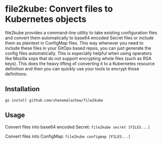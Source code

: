 # file2kube: Convert files to Kubernetes objects

file2kube provides a command-line utility to take existing configuration files and convert them automatically to base64 encoded Secret files or include them as plaintext in ConfigMap files. This way whenever you need to include these files in your GitOps based repos, you can just generate the config files automatically. This is especially helpful when using operators like Mozilla sops that do not support encrypting whole files (such as RSA keys). This does the heavy lifting of converting it to a Kubernetes resource definition and then you can quickly use your tools to encrypt those definitions.

## Installation

`go install github.com/shanemalachow/file2kube`

## Usage

Convert files into base64 encoded Secret:
`file2kube secret [FILES...]`

Convert files into ConfigMap:
`file2kube configmap [FILES...]`
